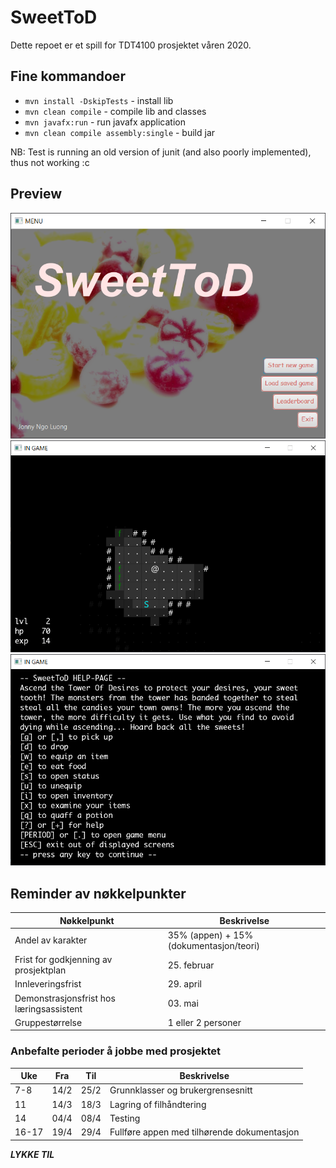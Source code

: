 # SweetToD

Dette repoet er et spill for TDT4100 prosjektet våren 2020.

## Fine kommandoer
- `mvn install -DskipTests` - install lib
- `mvn clean compile` - compile lib and classes
- `mvn javafx:run` - run javafx application
- `mvn clean compile assembly:single` - build jar

NB: Test is running an old version of junit (and also poorly implemented), thus not working :c

## Preview
![main menu](./images/preview1.png)
![gameplay](./images/preview2.png)
![help menu](./images/preview3.png)

## Reminder av nøkkelpunkter

| Nøkkelpunkt                              | Beskrivelse                             |
| ---------------------------------------- | --------------------------------------- |
| Andel av karakter                        | 35% (appen) + 15% (dokumentasjon/teori) |
| Frist for godkjenning av prosjektplan    | 25. februar                             |
| Innleveringsfrist                        | 29. april                               |
| Demonstrasjonsfrist hos læringsassistent | 03. mai                                 |
| Gruppestørrelse                          | 1 eller 2 personer                      |

### Anbefalte perioder å jobbe med prosjektet

| Uke   | Fra  | Til  | Beskrivelse                                 |
| ----- | ---- | ---- | ------------------------------------------- |
| 7-8   | 14/2 | 25/2 | Grunnklasser og brukergrensesnitt           |
| 11    | 14/3 | 18/3 | Lagring of filhåndtering                    |
| 14    | 04/4 | 08/4 | Testing                                     |
| 16-17 | 19/4 | 29/4 | Fullføre appen med tilhørende dokumentasjon |

**_LYKKE TIL_**

